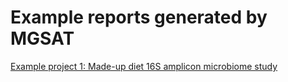 # Example reports generated by MGSAT
[Example project 1: Made-up diet 16S amplicon microbiome study](example_project_01/0-report.html)

